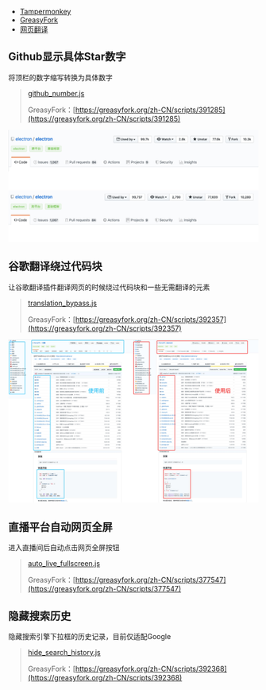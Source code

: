 * [Tampermonkey](http://www.tampermonkey.net/)
* [GreasyFork](https://greasyfork.org/zh-CN)
* [网页翻译](https://github.com/FilipePS/Traduzir-paginas-web/releases)
## Github显示具体Star数字
将顶栏的数字缩写转换为具体数字

>[github_number.js](github_number.js)
>
>GreasyFork：[https://greasyfork.org/zh-CN/scripts/391285](https://greasyfork.org/zh-CN/scripts/391285)

<img src="screenshots/github_number.jpg" width="700"/>

## 谷歌翻译绕过代码块
让谷歌翻译插件翻译网页的时候绕过代码块和一些无需翻译的元素
>[translation_bypass.js](translation_bypass.js)
>
>GreasyFork：[https://greasyfork.org/zh-CN/scripts/392357](https://greasyfork.org/zh-CN/scripts/392357)

![](screenshots/translation_bypass.jpg)

## 直播平台自动网页全屏
进入直播间后自动点击网页全屏按钮

>[auto\_live_fullscreen.js](auto_live_fullscreen.js)
>
>GreasyFork：[https://greasyfork.org/zh-CN/scripts/377547](https://greasyfork.org/zh-CN/scripts/377547)

## 隐藏搜索历史
隐藏搜索引擎下拉框的历史记录，目前仅适配Google

>[hide\_search_history.js](hide_search_history.js)
>
>GreasyFork：[https://greasyfork.org/zh-CN/scripts/392368](https://greasyfork.org/zh-CN/scripts/392368)
